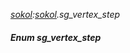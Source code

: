 _[sokol](../../modules/sokol/sokol-module.md):[sokol](../../modules/sokol/sokol-module.md).sg\_vertex\_step_
##### Enum sg\_vertex\_step
